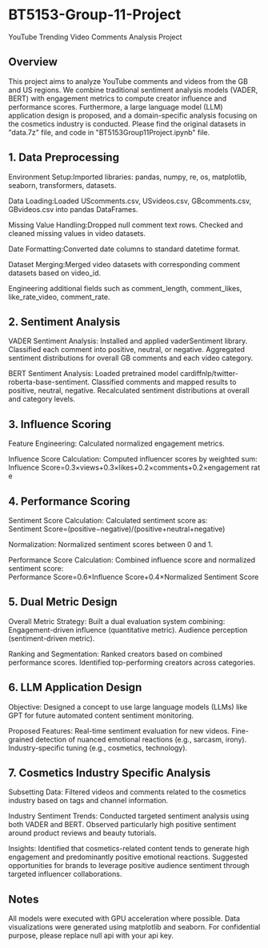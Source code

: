 # BT5153-Group-11-Project
YouTube Trending Video Comments Analysis Project

## Overview
This project aims to analyze YouTube comments and videos from the GB and US regions. We combine traditional sentiment analysis models (VADER, BERT) with engagement metrics to compute creator influence and performance scores. Furthermore, a large language model (LLM) application design is proposed, and a domain-specific analysis focusing on the cosmetics industry is conducted.
Please find the original datasets in "data.7z" file, and code in "BT5153Group11Project.ipynb" file.

## 1. Data Preprocessing
Environment Setup:Imported libraries: pandas, numpy, re, os, matplotlib, seaborn, transformers, datasets.

Data Loading:Loaded UScomments.csv, USvideos.csv, GBcomments.csv, GBvideos.csv into pandas DataFrames.

Missing Value Handling:Dropped null comment text rows.  Checked and cleaned missing values in video datasets.

Date Formatting:Converted date columns to standard datetime format.

Dataset Merging:Merged video datasets with corresponding comment datasets based on video_id. 

Engineering additional fields such as comment_length, comment_likes, like_rate_video, comment_rate.


## 2. Sentiment Analysis
VADER Sentiment Analysis:
Installed and applied vaderSentiment library.
Classified each comment into positive, neutral, or negative.
Aggregated sentiment distributions for overall GB comments and each video category.

  BERT Sentiment Analysis:
Loaded pretrained model cardiffnlp/twitter-roberta-base-sentiment.
Classified comments and mapped results to positive, neutral, negative.
Recalculated sentiment distributions at overall and category levels.


## 3. Influence Scoring
Feature Engineering: Calculated normalized engagement metrics.

Influence Score Calculation:
Computed influencer scores by weighted sum:
Influence Score=0.3×views+0.3×likes+0.2×comments+0.2×engagement rate


## 4. Performance Scoring
Sentiment Score Calculation:
Calculated sentiment score as:
Sentiment Score=(positive−negative)/(positive+neutral+negative)

Normalization: Normalized sentiment scores between 0 and 1.

Performance Score Calculation: Combined influence score and normalized sentiment score:
Performance Score=0.6×Influence Score+0.4×Normalized Sentiment Score


## 5. Dual Metric Design
Overall Metric Strategy:
Built a dual evaluation system combining:
Engagement-driven influence (quantitative metric).
Audience perception (sentiment-driven metric).

Ranking and Segmentation:
Ranked creators based on combined performance scores.
Identified top-performing creators across categories.


## 6. LLM Application Design
Objective:
Designed a concept to use large language models (LLMs) like GPT for future automated content sentiment monitoring.

Proposed Features:
Real-time sentiment evaluation for new videos.
Fine-grained detection of nuanced emotional reactions (e.g., sarcasm, irony).
Industry-specific tuning (e.g., cosmetics, technology).


## 7. Cosmetics Industry Specific Analysis
Subsetting Data:
Filtered videos and comments related to the cosmetics industry based on tags and channel information.

Industry Sentiment Trends:
Conducted targeted sentiment analysis using both VADER and BERT.
Observed particularly high positive sentiment around product reviews and beauty tutorials.

Insights:
Identified that cosmetics-related content tends to generate high engagement and predominantly positive emotional reactions.
Suggested opportunities for brands to leverage positive audience sentiment through targeted influencer collaborations.


## Notes
All models were executed with GPU acceleration where possible.
Data visualizations were generated using matplotlib and seaborn.
For confidential purpose, please replace null api with your api key.
